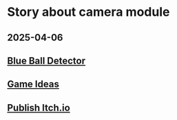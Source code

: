 # Story about camera module

## **2025-04-06**

## [Blue Ball Detector](blue_ball_detector.md)

## [Game Ideas](game_ideas.md)

## [Publish Itch.io](publish_itch.io.md)

